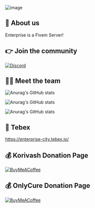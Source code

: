 ![image](https://user-images.githubusercontent.com/66293264/198508063-2513daad-4c7e-4b57-8fea-ae7f027e44df.png)

## 👋 About us
Enterprise is a Fivem Server!

## 👉 Join the community
[![Discord](https://img.shields.io/badge/Discord-%237289DA.svg?style=for-the-badge&logo=discord&logoColor=white)](https://discord.io/enterprisecity)




## 👨‍💻 Meet the team
<p align="center">

![Anurag's GitHub stats](https://github-readme-stats.vercel.app/api?username=Korivash&theme=dark&show_icons=true)

<p align="center">

![Anurag's GitHub stats](https://github-readme-stats.vercel.app/api?username=Onlycure&theme=dark&show_icons=true)

<p align="center">

![Anurag's GitHub stats](https://github-readme-stats.vercel.app/api?username=xstrongbeard&theme=dark&show_icons=true)


## 🥇 Tebex
https://enterprise-city.tebex.io/
 ## 💰 Korivash Donation Page
  [![BuyMeACoffee](https://img.shields.io/badge/Patreon-F96854?style=for-the-badge&logo=patreon&logoColor=white)](https://ko-fi.com/koirvash) 
</p>

  ## 💰 OnlyCure Donation Page
  [![BuyMeACoffee](https://img.shields.io/badge/Buy%20Me%20a%20Coffee-ffdd00?style=for-the-badge&logo=buy-me-a-coffee&logoColor=black)](https://ko-fi.com/cure049)

</p>






